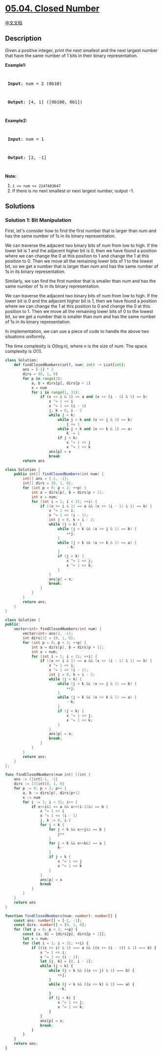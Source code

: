 # [05.04. Closed Number](https://leetcode.cn/problems/closed-number-lcci)

[中文文档](/lcci/05.04.Closed%20Number/README.md)

## Description

<p>Given a positive integer, print the next smallest and the next largest number that have the same number of 1 bits in their binary representation.</p>
<p><strong>Example1:</strong></p>
<pre>

<strong> Input</strong>: num = 2 (0b10)

<strong> Output</strong>: [4, 1] ([0b100, 0b1])

</pre>
<p><strong>Example2:</strong></p>
<pre>

<strong> Input</strong>: num = 1

<strong> Output</strong>: [2, -1]

</pre>
<p><strong>Note:</strong></p>
<ol>
	<li><code>1 &lt;= num &lt;=&nbsp;2147483647</code></li>
	<li>If there is no next smallest or next largest number, output -1.</li>
</ol>

## Solutions

### Solution 1: Bit Manipulation

First, let's consider how to find the first number that is larger than $num$ and has the same number of $1$s in its binary representation.

We can traverse the adjacent two binary bits of $num$ from low to high. If the lower bit is $1$ and the adjacent higher bit is $0$, then we have found a position where we can change the $0$ at this position to $1$ and change the $1$ at this position to $0$. Then we move all the remaining lower bits of $1$ to the lowest bit, so we get a number that is larger than $num$ and has the same number of $1$s in its binary representation.

Similarly, we can find the first number that is smaller than $num$ and has the same number of $1$s in its binary representation.

We can traverse the adjacent two binary bits of $num$ from low to high. If the lower bit is $0$ and the adjacent higher bit is $1$, then we have found a position where we can change the $1$ at this position to $0$ and change the $0$ at this position to $1$. Then we move all the remaining lower bits of $0$ to the lowest bit, so we get a number that is smaller than $num$ and has the same number of $1$s in its binary representation.

In implementation, we can use a piece of code to handle the above two situations uniformly.

The time complexity is $O(\log n)$, where $n$ is the size of $num$. The space complexity is $O(1)$.

<!-- tabs:start -->

```python
class Solution:
    def findClosedNumbers(self, num: int) -> List[int]:
        ans = [-1] * 2
        dirs = (0, 1, 0)
        for p in range(2):
            a, b = dirs[p], dirs[p + 1]
            x = num
            for i in range(1, 31):
                if (x >> i & 1) == a and (x >> (i - 1) & 1) == b:
                    x ^= 1 << i
                    x ^= 1 << (i - 1)
                    j, k = 0, i - 2
                    while j < k:
                        while j < k and (x >> j & 1) == b:
                            j += 1
                        while j < k and (x >> k & 1) == a:
                            k -= 1
                        if j < k:
                            x ^= 1 << j
                            x ^= 1 << k
                    ans[p] = x
                    break
        return ans
```

```java
class Solution {
    public int[] findClosedNumbers(int num) {
        int[] ans = {-1, -1};
        int[] dirs = {0, 1, 0};
        for (int p = 0; p < 2; ++p) {
            int a = dirs[p], b = dirs[p + 1];
            int x = num;
            for (int i = 1; i < 31; ++i) {
                if ((x >> i & 1) == a && (x >> (i - 1) & 1) == b) {
                    x ^= 1 << i;
                    x ^= 1 << (i - 1);
                    int j = 0, k = i - 2;
                    while (j < k) {
                        while (j < k && (x >> j & 1) == b) {
                            ++j;
                        }
                        while (j < k && (x >> k & 1) == a) {
                            --k;
                        }
                        if (j < k) {
                            x ^= 1 << j;
                            x ^= 1 << k;
                        }
                    }
                    ans[p] = x;
                    break;
                }
            }
        }
        return ans;
    }
}
```

```cpp
class Solution {
public:
    vector<int> findClosedNumbers(int num) {
        vector<int> ans(2, -1);
        int dirs[3] = {0, 1, 0};
        for (int p = 0; p < 2; ++p) {
            int a = dirs[p], b = dirs[p + 1];
            int x = num;
            for (int i = 1; i < 31; ++i) {
                if ((x >> i & 1) == a && (x >> (i - 1) & 1) == b) {
                    x ^= 1 << i;
                    x ^= 1 << (i - 1);
                    int j = 0, k = i - 2;
                    while (j < k) {
                        while (j < k && (x >> j & 1) == b) {
                            ++j;
                        }
                        while (j < k && (x >> k & 1) == a) {
                            --k;
                        }
                        if (j < k) {
                            x ^= 1 << j;
                            x ^= 1 << k;
                        }
                    }
                    ans[p] = x;
                    break;
                }
            }
        }
        return ans;
    }
};
```

```go
func findClosedNumbers(num int) []int {
	ans := []int{-1, -1}
	dirs := [3]int{0, 1, 0}
	for p := 0; p < 2; p++ {
		a, b := dirs[p], dirs[p+1]
		x := num
		for i := 1; i < 31; i++ {
			if x>>i&1 == a && x>>(i-1)&1 == b {
				x ^= 1 << i
				x ^= 1 << (i - 1)
				j, k := 0, i-2
				for j < k {
					for j < k && x>>j&1 == b {
						j++
					}
					for j < k && x>>k&1 == a {
						k--
					}
					if j < k {
						x ^= 1 << j
						x ^= 1 << k
					}
				}
				ans[p] = x
				break
			}
		}
	}
	return ans
}
```

```ts
function findClosedNumbers(num: number): number[] {
    const ans: number[] = [-1, -1];
    const dirs: number[] = [0, 1, 0];
    for (let p = 0; p < 2; ++p) {
        const [a, b] = [dirs[p], dirs[p + 1]];
        let x = num;
        for (let i = 1; i < 31; ++i) {
            if (((x >> i) & 1) === a && ((x >> (i - 1)) & 1) === b) {
                x ^= 1 << i;
                x ^= 1 << (i - 1);
                let [j, k] = [0, i - 2];
                while (j < k) {
                    while (j < k && ((x >> j) & 1) === b) {
                        ++j;
                    }
                    while (j < k && ((x >> k) & 1) === a) {
                        --k;
                    }
                    if (j < k) {
                        x ^= 1 << j;
                        x ^= 1 << k;
                    }
                }
                ans[p] = x;
                break;
            }
        }
    }
    return ans;
}
```

<!-- tabs:end -->

<!-- end -->
